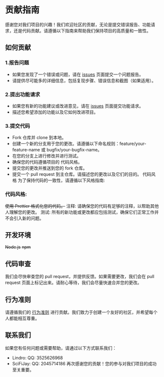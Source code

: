 # 贡献指南
感谢您对我们项目的兴趣！我们欢迎社区的贡献，无论是提交错误报告、功能请求，还是代码贡献。请遵循以下指南来帮助我们保持项目的高质量和一致性。

如何贡献
---

### 1.报告问题

* 如果您发现了一个错误或问题，请在 [issues](https://github.com/lindro.github.io/issues) 页面提交一个问题报告。
* 请提供尽可能多的详细信息，包括复现步骤、错误信息和截图（如果适用）。

### 2.提出功能请求
* 如果您有新的功能建议或改进意见，请在 [issues](https://github.com/lindro.github.io/issues) 页面提交功能请求。
* 描述您希望添加的功能以及它如何改进项目。

### 3.提交代码
* Fork 仓库并 clone 到本地。
* 创建一个新的分支用于您的更改。请遵循以下命名规则：feature/your-feature-name 或 bugfix/your-bugfix-name。
* 在您的分支上进行修改并进行测试。
* 确保您的代码遵循项目的 代码风格。
* 提交您的更改并推送到您的 fork 仓库。
*  提交一个 pull request 到主仓库。请描述您的更改以及它们的目的。
代码风格   为了保持代码的一致性，请遵循以下风格指南:

### 代码风格: 


~~使用 Prettier 格式化您的代码。~~
注释: 请确保您的代码有足够的注释，以帮助其他人理解您的更改。
测试: 所有的新功能或更改都应包括测试，确保它们正常工作并不会引入新的问题。
## 开发环境
~~Node.js~~
~~npm~~

## 代码审查
我们会尽快审查您的 pull request，并提供反馈。如果需要更改，我们会在 pull request 页面上标记出来。请耐心等待，我们会尽量快速合并您的更改。

## 行为准则
请遵循我们的 [行为准则]() 进行贡献。我们致力于创建一个友好的社区，并希望每个人都能相互尊重。

## 联系我们
如果您有任何问题或需要帮助，请通过以下方式联系我们：
* Lindro: QQ: 3525626968
* SciFiJay: QQ: 2045714186
再次感谢您的贡献！您的参与对我们项目的成功至关重要。
